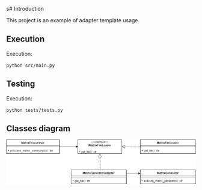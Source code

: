 s# Introduction

This project is an example of adapter template usage.

## Execution
    
Execution:
   
    python src/main.py


## Testing
 
Execution:
 
    python tests/tests.py
        
## Classes diagram
![Alt](docs/Adapter.png)